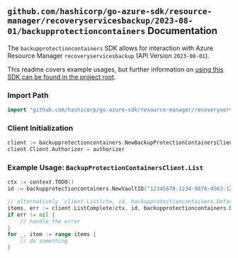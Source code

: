 
## `github.com/hashicorp/go-azure-sdk/resource-manager/recoveryservicesbackup/2023-08-01/backupprotectioncontainers` Documentation

The `backupprotectioncontainers` SDK allows for interaction with Azure Resource Manager `recoveryservicesbackup` (API Version `2023-08-01`).

This readme covers example usages, but further information on [using this SDK can be found in the project root](https://github.com/hashicorp/go-azure-sdk/tree/main/docs).

### Import Path

```go
import "github.com/hashicorp/go-azure-sdk/resource-manager/recoveryservicesbackup/2023-08-01/backupprotectioncontainers"
```


### Client Initialization

```go
client := backupprotectioncontainers.NewBackupProtectionContainersClientWithBaseURI("https://management.azure.com")
client.Client.Authorizer = authorizer
```


### Example Usage: `BackupProtectionContainersClient.List`

```go
ctx := context.TODO()
id := backupprotectioncontainers.NewVaultID("12345678-1234-9876-4563-123456789012", "example-resource-group", "vaultName")

// alternatively `client.List(ctx, id, backupprotectioncontainers.DefaultListOperationOptions())` can be used to do batched pagination
items, err := client.ListComplete(ctx, id, backupprotectioncontainers.DefaultListOperationOptions())
if err != nil {
	// handle the error
}
for _, item := range items {
	// do something
}
```
